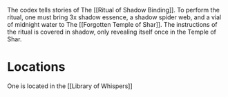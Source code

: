 The codex tells stories of The [[Ritual of Shadow Binding]]. To perform the ritual, one must bring 3x shadow essence, a shadow spider web, and a vial of midnight water to The [[Forgotten Temple of Shar]]. The instructions of the ritual is covered in shadow, only revealing itself once in the Temple of Shar.
# Locations
One is located in the [[Library of Whispers]]